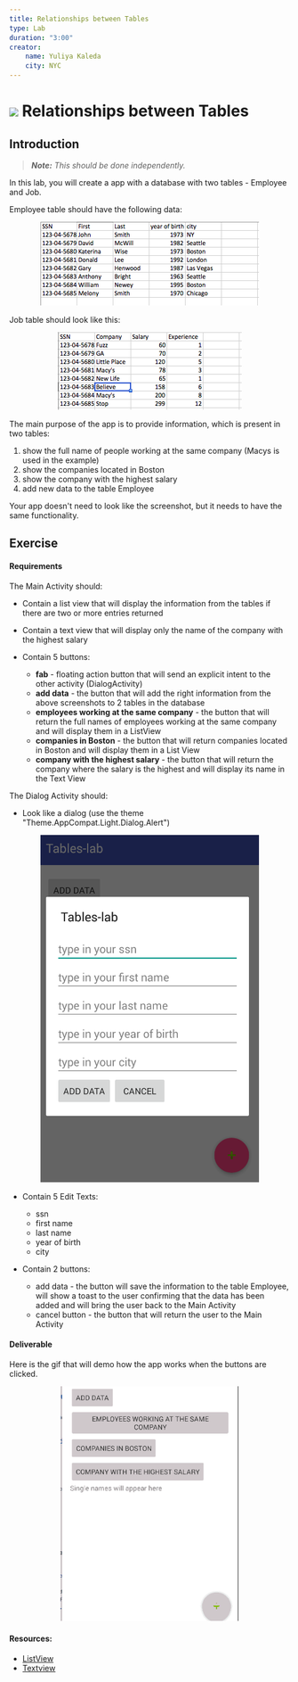 ```yaml
---
title: Relationships between Tables
type: Lab
duration: "3:00"
creator:
    name: Yuliya Kaleda
    city: NYC
---
```


# ![](https://ga-dash.s3.amazonaws.com/production/assets/logo-9f88ae6c9c3871690e33280fcf557f33.png) Relationships between Tables

## Introduction

> ***Note:*** _This should be done independently._

In this lab, you will create a app with a database with two tables - Employee and Job.  

Employee table should have the following data:  

<p align="center">
  <img src="./screenshots/employee.png">  
</p>

Job table should look like this:  

<p align="center">
  <img src="./screenshots/job.png">   
</p>

The main purpose of the app is to provide information, which is present in two tables:  

1.  show the full name of people working at the same company (Macys is used in the example)
2.  show the companies located in Boston  
3.  show the company with the highest salary  
4.  add new data to the table Employee

Your app doesn't need to look like the screenshot, but it needs to have the same functionality.


## Exercise

#### Requirements

The Main Activity should:  

- Contain a list view that will display the information from the tables if there are two or more entries returned
- Contain a text view that will display only the name of the company with the highest salary
- Contain 5 buttons:

    * **fab** - floating action button that will send an explicit intent to the other activity (DialogActivity)
    * **add data** - the button that will add the right information from the above screenshots to 2 tables in the database
    * **employees working at the same company** - the button that will return the full names of employees working at the same company and will display them in a ListView
    * **companies in Boston** - the button that will return companies located in Boston and will display them in a List View
    * **company with the highest salary** - the button that will return the company where the salary is the highest and will display its name in the Text View

The Dialog Activity should:  

- Look like a dialog (use the theme "Theme.AppCompat.Light.Dialog.Alert")  

<p align="center">
  <img src="./screenshots/dialog.png">
</p>

- Contain 5 Edit Texts:

    * ssn
    * first name
    * last name
    * year of birth
    * city

- Contain 2 buttons:

    * add data - the button will save the information to the table Employee, will show a toast to the user confirming that the data has been added and will bring the user back to the Main Activity
    * cancel button - the button that will return the user to the Main Activity

<!-- The app should be thread safe. To make app more responsive make sure to execute just one AsyncTask at a time. Thus, any async task that might be running, should be cancelled/stopped when another async task has just been started. -->

#### Deliverable

Here is the gif that will demo how the app works when the buttons are clicked.  

<p align="center">
  <img src="./screenshots/demo.gif" width="320">  
</p>

#### Resources:

- [ListView](https://developer.android.com/guide/topics/ui/layout/listview.html)
- [Textview](https://developer.android.com/reference/android/widget/TextView.html)
